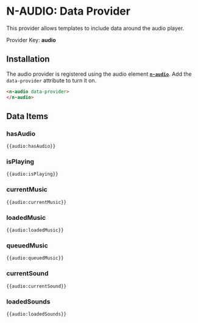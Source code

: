 # N-AUDIO: Data Provider

This provider allows templates to include data around the audio player.

Provider Key: **audio**

## Installation

The audio provider is registered using the audio element **[`n-audio`](/components/n-audio)**. Add the `data-provider` attribute to turn it on.

```html
<n-audio data-provider>
</n-audio>
```

## Data Items

### hasAudio

    {{audio:hasAudio}}

### isPlaying

    {{audio:isPlaying}}

### currentMusic

    {{audio:currentMusic}}

### loadedMusic

    {{audio:loadedMusic}}

### queuedMusic

    {{audio:queuedMusic}}

### currentSound

    {{audio:currentSound}}

### loadedSounds

    {{audio:loadedSounds}}